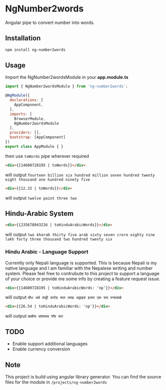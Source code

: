 # NgNumber2words
Angular pipe to convert number into words.

## Installation
```bash
npm install ng-number2words
```

## Usage
Import the NgNumber2wordsModule in your **app.module.ts**

```js
import { NgNumber2wordsModule } from 'ng-number2words';

@NgModule({
  declarations: [
    AppComponent,
  ],
  imports: [
    BrowserModule,
    NgNumber2wordsModule
  ],
  providers: [],
  bootstrap: [AppComponent]
})
export class AppModule { }

```

then use `toWords` pipe wherever required
```html
<div>{{14600728195 | toWords}}</div>
```
will output
`fourteen billion six hundred million seven hundred twenty eight thousand one hundred ninety five`

```html
<div>{{12.32 | toWords}}</div>
```
will output
`twelve point three two`

## Hindu-Arabic System
```html
<div>{{235678943226 | toHinduArabicWords}}</div>
```
will output
`two kharab thirty five arab sixty seven crore eighty nine lakh forty three thousand two hundred twenty six`

### Hindu Arabic - Language Support
Currently only Nepali language is supported. This is because Nepali is my native language and I am familiar with the Nepalese writing and number system. Please feel free to contrubute to this project to support a language of your choice or provide me some info by creating a feature request issue.
```html
<div>{{14600728195 | toHinduArabicWords: 'np'}}</div>
```
will output
`चौध अर्ब साठ्ठी करोड सात लाख अठ्ठाइस हजार एक सय पन्चान्नब्बे`

```html
<div>{{26.54 | toHinduArabicWords: 'np'}}</div>
```
will output
`छब्बीस दशमलब पाँच चार`

## TODO
- Enable support additional languages
- Enable currency conversion

## Note
This project is build using angular library generator. You can find the source files for the module in `/projects/ng-number2words`

